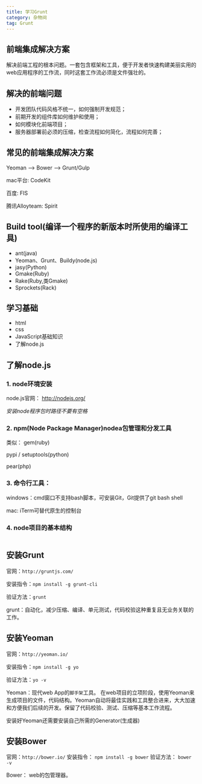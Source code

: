 ```yaml
---
title: 学习Grunt
category: 杂物间
tag: Grunt
---
```


## 前端集成解决方案

解决前端工程的根本问题。一套包含框架和工具，便于开发者快速构建美丽实用的web应用程序的工作流，同时这套工作流必须是文件强壮的。

## 解决的前端问题

- 开发团队代码风格不统一，如何强制开发规范；
- 前期开发的组件库如何维护和使用；
- 如何模块化前端项目；
- 服务器部署前必须的压缩，检查流程如何简化，流程如何完善；

## 常见的前端集成解决方案

Yeoman --> Bower --> Grunt/Gulp 

mac平台: CodeKit

百度: FIS

腾讯Alloyteam: Spirit

## Build tool(编译一个程序的新版本时所使用的编译工具)

- ant(java)
- Yeoman、Grunt、Buildy(node.js)
- jasy(Python)
- Gmake(Ruby)
- Rake(Ruby,类Gmake)
- Sprockets(Rack)

## 学习基础

- html 
- css
- JavaScript基础知识
- 了解node.js

## 了解node.js

### 1. node环境安装

node.js官网： http://nodejs.org/

*安装node程序包时路径不要有空格*

### 2. npm(Node Package Manager)nodea包管理和分发工具

类似：
gem(ruby)

pypi / setuptools(python)

pear(php)

### 3. 命令行工具：

windows：cmd窗口不支持bash脚本，可安装Git，Git提供了git bash shell

mac: iTerm可替代原生的控制台

### 4. node项目的基本结构

~~~
~~~

## 安装Grunt

官网：`http://gruntjs.com/`

安装指令：`npm install -g grunt-cli`

验证方法：`grunt`

grunt：自动化，减少压缩、编译、单元测试，代码校验这种重复且无业务关联的工作。

## 安装Yeoman

官网：`http://yeoman.io/`

安装指令：`npm install -g yo`

验证方法：`yo -v`

Yeoman：现代web App的`脚手架`工具。 在web项目的立项阶段，使用Yeoman来生成项目的文件，代码结构。Yeoman自动将最佳实践和工具整合进来，大大加速和方便我们后续的开发。保留了代码校验、测试、压缩等基本工作流程。

安装好Yeoman还需要安装自己所需的Generator(生成器)

## 安装Bower

官网：`http://bower.io/`
安装指令： `npm install -g bower`
验证方法： `bower -v`

Bower： web的包管理器。